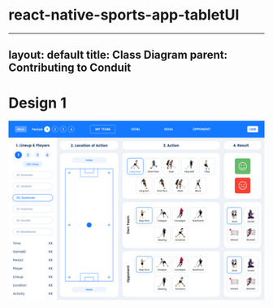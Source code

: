 # react-native-sports-app-tabletUI
---
layout: default
title: Class Diagram
parent: Contributing to Conduit
---
<!-- markdownlint-disable MD025 -->
# Design 1
![Design 1](./Design/01.png)
